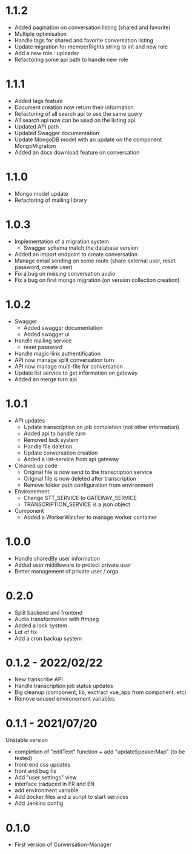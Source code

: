 # 1.1.2
- Added pagination on conversation listing (shared and favorite)
- Multiple optimisation
- Handle tags for shared and favorite conversation listing
- Update migration for memberRights string to int and new role
- Add a new role : uploader
- Refactoring some api path to handle new role

# 1.1.1
- Added tags feature
- Document creation now return their information
- Refactoring of all search api to use the same query
- All search api now can be used on the listing api
- Updated API path
- Updated Swagger documentation
- Update MongoDB model with an update on the component MongoMigration
- Added an docx download feature on conversation

# 1.1.0
- Mongo model update
- Refactoring of mailing library

# 1.0.3
- Implementation of a migration system
  - Swagger schema match the database version
- Added an import endpoint to create conversation
- Manage email sending on some route (share external user, reset password, create user)
- Fix a bug on missing conversation audio
- Fix a bug on first mongo migration (on version collection creation)

# 1.0.2
- Swagger
  - Added swagger documentation
  - Added swagger ui
- Handle mailing service
  - reset password
- Handle magic-link authentification
- API now manage split conversation turn
- API now manage multi-file for conversation
- Update list service to get information on gateway
- Added an merge turn api

# 1.0.1
- API updates
  - Update transcription on job completion (not other information)
  - Added api to handle turn
  - Removed lock system
  - Handle file deletion
  - Update conversation creation 
  - Added a list-service from api gateway
- Cleaned up code
  - Original file is now send to the transcription service
  - Original file is now deleted after transcription
  - Remove folder path configuration from environment
- Environement
  - Change STT_SERVICE to GATEWAY_SERVICE
  - TRANSCRIPTION_SERVICE is a json object
- Component
  - Added a WorkerWatcher to manage worker container

# 1.0.0
- Handle sharedBy user information
- Added user middleware to protect private user
- Better management of private user / orga

# 0.2.0
- Split backend and frontend
- Audio transformation with ffmpeg
- Added a lock system
- Lot of fix
- Add a cron backup system

# 0.1.2 - 2022/02/22
- New transcribe API
- Handle transcription job status updates
- Big cleanup (component, lib, exctract vue_app from component, etc)
- Remove unused environement variables

# 0.1.1 - 2021/07/20
Unstable version
- completion of "editText" function + add "updateSpeakerMap" (to be tested)
- front-end css updates
- front end bug fix
- Add "user settings" view
- interface traduced in FR and EN
- add environment variable
- Add docker files and a script to start services
- Add Jenkins config

# 0.1.0
- First version of Conversation-Manager
